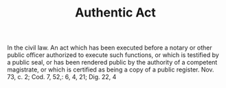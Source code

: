 ---
title: Authentic Act
letter: A
permalink: "/definitions/bld-authentic-act.html"
body: 'In the civil law. An act which has been executed before a notary or other public
  officer authorized to execute such functions, or which is testified by a public
  seal, or has been rendered public by the authority of a competent magistrate, or
  which is certified as being a copy of a public register. Nov. 73, c. 2; Cod. 7,
  52,: 6, 4, 21; Dig. 22, 4'
published_at: '2018-07-07'
source: Black's Law Dictionary 2nd Ed (1910)
layout: post
---